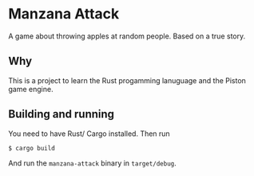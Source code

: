 # Manzana Attack

A game about throwing apples at random people. Based on a true story.

## Why

This is a project to learn the Rust progamming lanuguage and the Piston game engine.

## Building and running

You need to have Rust/ Cargo installed. Then run
```bash
$ cargo build
```

And run the `manzana-attack` binary in `target/debug`.

